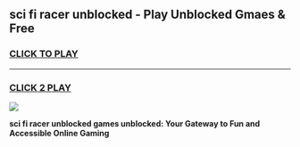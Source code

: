 
## sci fi racer unblocked - Play Unblocked Gmaes & Free
<h3>
<a href="https://news.freeplayer.one?title=sci_fi_racer_unblocked&ref=16F">CLICK TO PLAY</a></h3>
<hr>

<h3>
<a href="https://news.freeplayer.one?title=sci_fi_racer_unblocked&ref=16F">CLICK 2 PLAY</a>
  
</h3>

<a href="https://news.freeplayer.one?title=sci_fi_racer_unblocked&ref=16F/"><img src="https://clearcache.store/games.png"></a>


**sci fi racer unblocked games unblocked: Your Gateway to Fun and Accessible Online Gaming**
